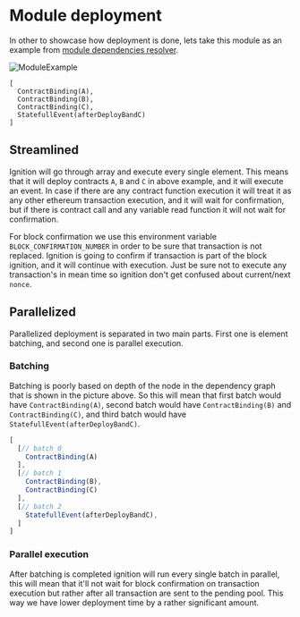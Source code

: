 # Module deployment

In other to showcase how deployment is done, lets take this module as an example
from [module dependencies resolver](../module_deps_resolver/module_deps_resolver.md).

![ModuleExample](../../images/module_example.png)

```
[
  ContractBinding(A), 
  ContractBinding(B), 
  ContractBinding(C), 
  StatefullEvent(afterDeployBandC)
]
```

## Streamlined

Ignition will go through array and execute every single element. This means that it will deploy contracts `A`, `B`
and `C` in above example, and it will execute an event. In case if there are any contract function execution it will
treat it as any other ethereum transaction execution, and it will wait for confirmation, but if there is contract call
and any variable read function it will not wait for confirmation.

For block confirmation we use this environment variable `BLOCK_CONFIRMATION_NUMBER` in order to be sure that transaction
is not replaced. Ignition is going to confirm if transaction is part of the block ignition, and it will continue with
execution. Just be sure not to execute any transaction's in mean time so ignition don't get confused about
current/next `nonce`.

## Parallelized

Parallelized deployment is separated in two main parts. First one is element batching, and second one is parallel
execution.

### Batching

Batching is poorly based on depth of the node in the dependency graph that is shown in the picture above. So this will
mean that first batch would have `ContractBinding(A)`, second batch would have `ContractBinding(B)`
and `ContractBinding(C)`, and third batch would have `StatefullEvent(afterDeployBandC)`.

```typescript
[
  [// batch 0
    ContractBinding(A)
  ],
  [// batch 1
    ContractBinding(B),
    ContractBinding(C)
  ],
  [// batch 2
    StatefullEvent(afterDeployBandC),
  ]
]
```

### Parallel execution

After batching is completed ignition will run every single batch in parallel, this will mean that it'll not wait for
block confirmation on transaction execution but rather after all transaction are sent to the pending pool. This way we
have lower deployment time by a rather significant amount.
